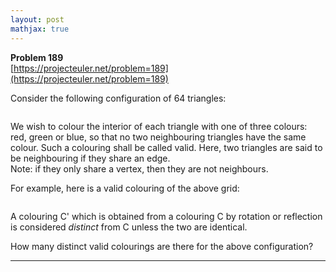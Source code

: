 ```yaml
---
layout: post
mathjax: true
---
```

**Problem 189**  
[https://projecteuler.net/problem=189](https://projecteuler.net/problem=189)

<p>Consider the following configuration of 64 triangles:</p>

<div class="center"><img src="project/images/p189_grid.gif" class="dark_img" alt="" /></div>

<p>We wish to colour the interior of each triangle with one of three colours: red, green or blue, so that no two neighbouring triangles have the same colour. Such a colouring shall be called valid. Here, two triangles are said to be neighbouring if they share an edge.<br />
Note: if they only share a vertex, then they are not neighbours.</p> 

<p>For example, here is a valid colouring of the above grid:</p>
<div class="center"><img src="project/images/p189_colours.gif" class="dark_img" alt="" /></div>

<p>A colouring C' which is obtained from a colouring C by rotation or reflection is considered <i>distinct</i> from C unless the two are identical.</p>

<p>How many distinct valid colourings are there for the above configuration?</p>

---
